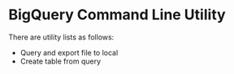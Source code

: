 # BigQuery Command Line Utility

There are utility lists as follows:
- Query and export file to local
- Create table from query